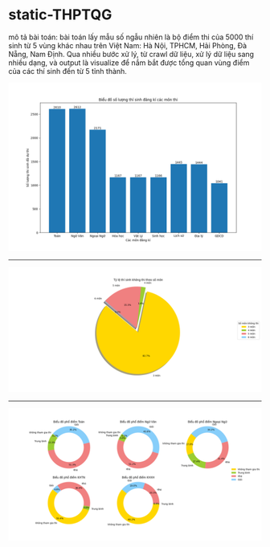 

# static-THPTQG

mô tả bài toán: bài toán lấy mẫu số ngẫu nhiên là bộ điểm thi của 5000 thí sinh từ 5 vùng khác nhau trên Việt Nam: Hà Nội, TPHCM, Hải Phòng, Đà Nẵng, Nam Định. Qua nhiều bước xử lý, từ crawl dữ liệu, xử lý dữ liệu sang nhiều dạng, và output là visualize để nắm bắt được tổng quan vùng điểm của các thí sinh đến từ 5 tỉnh thành. 

![Mô tả ảnh](data_visualize/SLthisinhthamgiatungmon.png)

__________________________________________________________________
![Mô tả ảnh](data_visualize/thí_sinh_không_thi_theo_số_môn.png)

__________________________________________________________________

![Mô tả ảnh](data_visualize/phổ_điểm_các_môn.png)

